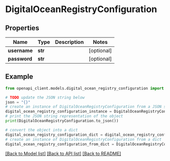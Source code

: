 # DigitalOceanRegistryConfiguration


## Properties

Name | Type | Description | Notes
------------ | ------------- | ------------- | -------------
**username** | **str** |  | [optional] 
**password** | **str** |  | [optional] 

## Example

```python
from openapi_client.models.digital_ocean_registry_configuration import DigitalOceanRegistryConfiguration

# TODO update the JSON string below
json = "{}"
# create an instance of DigitalOceanRegistryConfiguration from a JSON string
digital_ocean_registry_configuration_instance = DigitalOceanRegistryConfiguration.from_json(json)
# print the JSON string representation of the object
print(DigitalOceanRegistryConfiguration.to_json())

# convert the object into a dict
digital_ocean_registry_configuration_dict = digital_ocean_registry_configuration_instance.to_dict()
# create an instance of DigitalOceanRegistryConfiguration from a dict
digital_ocean_registry_configuration_from_dict = DigitalOceanRegistryConfiguration.from_dict(digital_ocean_registry_configuration_dict)
```
[[Back to Model list]](../README.md#documentation-for-models) [[Back to API list]](../README.md#documentation-for-api-endpoints) [[Back to README]](../README.md)


